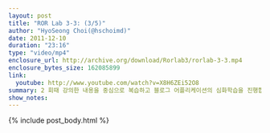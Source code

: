 ```yaml
---
layout: post
title: "ROR Lab 3-3: (3/5)"
author: "HyoSeong Choi(@hschoimd)"
date: 2011-12-10
duration: "23:16"
type: "video/mp4"
enclosure_url: http://archive.org/download/Rorlab3/rorlab-3-3.mp4
enclosure_bytes_size: 162085899
link:
  youtube: http://www.youtube.com/watch?v=X8H6ZEi52O8
summary: 2 회때 강의한 내용을 중심으로 복습하고 블로그 어플리케이션의 심화학습을 진행합니다.
show_notes:
---
```


{% include post_body.html %}